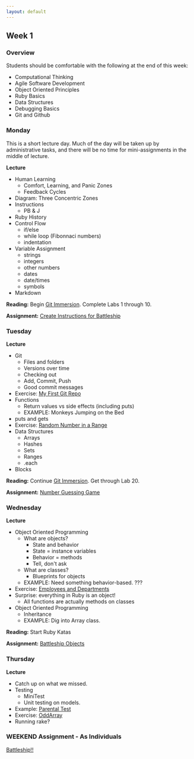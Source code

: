 ```yaml
---
layout: default
---
```


## Week 1

### Overview

Students should be comfortable with the following at the end of this week:

* Computational Thinking
* Agile Software Development
* Object Oriented Principles
* Ruby Basics
* Data Structures
* Debugging Basics
* Git and Github

### Monday

This is a short lecture day.  Much of the day will be taken up by administrative tasks, and there will be no time for mini-assignments in the middle of lecture.

**Lecture**

* Human Learning
  * Comfort, Learning, and Panic Zones
  <!-- My job is to keep you at the outer edge of the Learning Zone -->
  * Feedback Cycles
  <!-- They're important in life. The shorter and more frequent they are, the better. -->
  <!-- You'll be giving the TA daily reports on where you are in the zones. -->
  <!-- 1-6 for lecture, 1-6 for assignment, # of hours for assignment. -->
* Diagram: Three Concentric Zones
* Instructions
  * PB & J
* Ruby History
* Control Flow
  * if/else
  * while loop (Fibonnaci numbers)
  * indentation
* Variable Assignment
  * strings
  * integers
  * other numbers
  * dates
  * date/times
  * symbols
* Markdown

**Reading:** Begin [Git Immersion](http://gitimmersion.com/).  Complete Labs 1 through 10.

**Assignment:** [Create Instructions for Battleship](https://github.com/masonfmatthews/rails_assignments/tree/master/assignments/battleship-instructions)

### Tuesday

**Lecture**

* Git
  * Files and folders
  * Versions over time
  * Checking out
  * Add, Commit, Push
  * Good commit messages
* Exercise: [My First Git Repo](https://github.com/masonfmatthews/rails_assignments/tree/master/exercises/my_first_git_repo)
* Functions
  * Return values vs side effects (including puts)
  * EXAMPLE: Monkeys Jumping on the Bed
* puts and gets
* Exercise: [Random Number in a Range](https://github.com/masonfmatthews/rails_assignments/tree/master/exercises/random_in_range)
* Data Structures
  * Arrays
  * Hashes
  * Sets
  * Ranges
  * .each
* Blocks

**Reading:** Continue [Git Immersion](http://gitimmersion.com/).  Get through Lab 20.

**Assignment:** [Number Guessing Game](https://github.com/masonfmatthews/rails_assignments/tree/master/assignments/number-guessing)

### Wednesday

**Lecture**

* Object Oriented Programming
  * What are objects?
    * State and behavior
    * State = instance variables
    * Behavior = methods
    * Tell, don't ask
  * What are classes?
    * Blueprints for objects
  * EXAMPLE: Need something behavior-based. ???
* Exercise: [Employees and Departments](https://github.com/masonfmatthews/rails_assignments/tree/master/exercises/employees_and_departments)
* Surprise: everything in Ruby is an object!
  * All functions are actually methods on classes
* Object Oriented Programming
  * Inheritance
  * EXAMPLE: Dig into Array class.

**Reading:** Start Ruby Katas

**Assignment:** [Battleship Objects](https://github.com/masonfmatthews/rails_assignments/tree/master/assignments/battleship-objects)

### Thursday

**Lecture**

* Catch up on what we missed.
* Testing
  * MiniTest
  * Unit testing on models.
* Example: [Parental Test](https://github.com/masonfmatthews/rails_assignments/tree/master/exercises/parental_test)
* Exercise: [OddArray](https://github.com/masonfmatthews/rails_assignments/tree/master/exercises/odd_array)
* Running rake?

### WEEKEND Assignment - As Individuals

[Battleship!!](https://github.com/masonfmatthews/rails_assignments/tree/master/projects/battleship)
